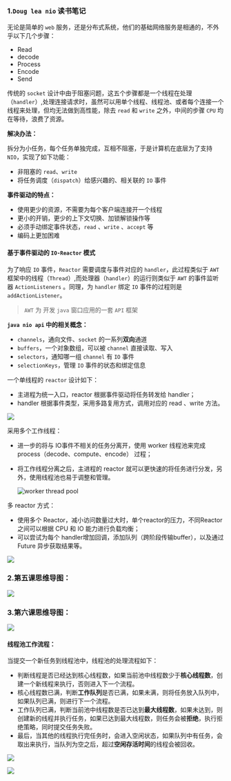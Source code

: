 ### 1.`Doug lea nio` 读书笔记

无论是简单的 `web` 服务，还是分布式系统，他们的基础网络服务是相通的，不外乎以下几个步骤：

- Read
- decode
- Process
- Encode
- Send

传统的 `socket` 设计中由于阻塞问题，这五个步骤都是一个线程在处理（`handler`）,处理连接请求时，虽然可以用单个线程、线程池、或者每个连接一个线程来处理，但均无法做到高性能，除去 `read` 和 `write` 之外，中间的步骤 `CPU` 均在等待，浪费了资源。

**解决办法：**

拆分为小任务，每个任务单独完成，互相不阻塞，于是计算机在底层为了支持 `NIO`，实现了如下功能：

- 非阻塞的 `read`、`write`
- 将任务调度（`dispatch`）给感兴趣的、相关联的 `IO` 事件

**事件驱动的特点：**

- 使用更少的资源，不需要为每个客户端连接开一个线程
- 更小的开销，更少的上下文切换、加锁解锁操作等
- 必须手动绑定事件状态，`read` 、`write` 、`accept` 等
- 编码上更加困难

#### 基于事件驱动的 `IO-Reactor` 模式

为了响应 `IO` 事件，`Reactor` 需要调度与事件对应的 `handler`，此过程类似于 `AWT`  框架中的线程（`Thread`）,而处理器（`handler`）的运行则类似于 `AWT` 的事件监听器 `ActionListeners`  。同理，为 `handler` 绑定 `IO` 事件的过程则是 `addActionListener`。

> `AWT` 为 开发 `java` 窗口应用的一套 `API` 框架

**`java nio api` 中的相关概念：**

- `channels`，通向文件、`socket` 的一系列**双向**通道
- `buffers`，一个对象数组，可以被 `channel` 直接读取、写入
- `selectors`，通知哪一组 `channel` 有 `IO` 事件
- `selectionKeys`，管理 `IO` 事件的状态和绑定信息

一个单线程的 `reactor` 设计如下：

- 主进程为统一入口，reactor 根据事件驱动将任务转发给 handler；
- handler 根据事件类型，采用多路复用方式，调用对应的 read 、write 方法。

![](https://note.youdao.com/yws/api/group/102464226/file/909738149?method=download&inline=true&version=1&shareToken=97250695C9C44462BE5CF02A0E05E43E)



采用多个工作线程：

- 进一步的将与 IO事件不相关的任务分离开，使用 worker 线程池来完成 process（decode、compute、encode） 过程；

- 将工作线程分离之后，主进程的 reactor 就可以更快速的将任务进行分发，另外，使用线程池也易于调整和管理。

  ![worker thread pool](https://note.youdao.com/yws/api/group/102464226/file/909841599?method=download&inline=true&version=1&shareToken=97250695C9C44462BE5CF02A0E05E43E)

多 reactor 方式：

- 使用多个 Reactor，减小访问数量过大时，单个reactor的压力，不同Reactor之间可以根据 CPU 和 IO 能力进行负载均衡；
- 可以尝试为每个 handler增加回调，添加队列（跨阶段传输buffer），以及通过 Future 异步获取结果等。





![](https://note.youdao.com/yws/api/group/102464226/file/909840618?method=download&inline=true&version=1&shareToken=97250695C9C44462BE5CF02A0E05E43E)



### 2.第五课思维导图：

![](https://note.youdao.com/yws/api/group/102464226/file/909865016?method=download&inline=true&version=1&shareToken=97250695C9C44462BE5CF02A0E05E43E)

### 3.第六课思维导图：

![](https://note.youdao.com/yws/api/group/102464226/file/909867200?method=download&inline=true&version=1&shareToken=97250695C9C44462BE5CF02A0E05E43E)

#### 线程池工作流程：

当提交一个新任务到线程池中，线程池的处理流程如下：

- 判断线程是否已经达到核心线程数，如果当前池中线程数少于**核心线程数**，创建一个新线程来执行，否则进入下一个流程。
- 核心线程数已满，判断**工作队列**是否已满，如果未满，则将任务放入队列中，如果队列已满，则进行下一个流程。
- 工作队列已满，判断当前池中线程数是否已达到**最大线程数**，如果未达到，则创建新的线程并执行任务，如果已达到最大线程数，则任务会被**拒绝**，执行拒绝策略，同时提交任务失败。
- 最后，当其他的线程执行完任务时，会进入空闲状态，如果队列中有任务，会取出来执行，当队列为空之后，超过**空闲存活时间**的线程会被回收。

![](https://note.youdao.com/yws/api/group/102464226/file/909868153?method=download&inline=true&version=1&shareToken=97250695C9C44462BE5CF02A0E05E43E)

![](https://note.youdao.com/yws/api/group/102464226/file/909868170?method=download&inline=true&version=1&shareToken=97250695C9C44462BE5CF02A0E05E43E)